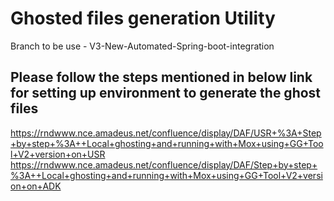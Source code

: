 # Ghosted files generation Utility

Branch to be use - V3-New-Automated-Spring-boot-integration

## Please follow the steps mentioned in below link for setting up environment to generate the ghost files
https://rndwww.nce.amadeus.net/confluence/display/DAF/USR+%3A+Step+by+step+%3A++Local+ghosting+and+running+with+Mox+using+GG+Tool+V2+version+on+USR
https://rndwww.nce.amadeus.net/confluence/display/DAF/Step+by+step+%3A++Local+ghosting+and+running+with+Mox+using+GG+Tool+V2+version+on+ADK
